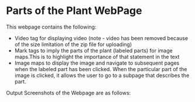 # Parts of the Plant WebPage

This webpage contains the following: 

- Video tag for displaying video (note - video has been removed because of the size limitation of the zip file for uploading)
- Mark tags to imply the parts of the plant (labeled parts) for image maps.This is to highlight the importance of that statement in the text
- Image maps to display the image and navigate to subsequent pages when the labeled part has been clicked. When the particular part of the image is
clicked, it allows the user to go to a subpage that describes the part.

Output Screenshots of the Webpage are as follows: 

